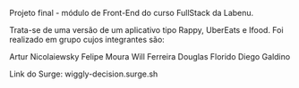 Projeto final - módulo de Front-End do curso FullStack da Labenu. 

Trata-se de uma versão de um aplicativo tipo Rappy, UberEats e Ifood. Foi realizado em grupo cujos integrantes são:

Artur Nicolaiewsky 
Felipe Moura 
Will Ferreira 
Douglas Florido 
Diego Galdino 

Link do Surge: wiggly-decision.surge.sh 
